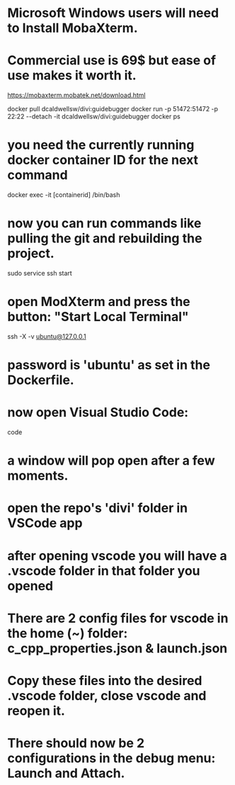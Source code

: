 # Microsoft Windows users will need to Install MobaXterm.
# Commercial use is 69$ but ease of use makes it worth it.
https://mobaxterm.mobatek.net/download.html

docker pull dcaldwellsw/divi:guidebugger
docker run -p 51472:51472 -p 22:22 --detach -it dcaldwellsw/divi:guidebugger
docker ps
# you need the currently running docker container ID for the next command
docker exec -it [containerid] /bin/bash 

# now you can run commands like pulling the git and rebuilding the project.
sudo service ssh start

# open ModXterm and press the button: "Start Local Terminal" 
ssh -X -v ubuntu@127.0.0.1

# password is 'ubuntu' as set in the Dockerfile.
# now open Visual Studio Code:
code

# a window will pop open after a few moments.  
# open the repo's 'divi' folder in VSCode app
# after opening vscode you will have a .vscode folder in that folder you opened

# There are 2 config files for vscode in the home (~) folder: c_cpp_properties.json & launch.json
# Copy these files into the desired .vscode folder, close vscode and reopen it.
# There should now be 2 configurations in the debug menu: Launch and Attach.